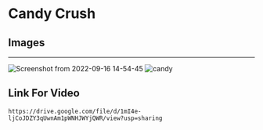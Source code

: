 # Candy Crush
## Images

***
![Screenshot from 2022-09-16 14-54-45](https://user-images.githubusercontent.com/90323797/190613484-918f6c33-8f64-4e03-a9de-8d9818cc71d2.png)
![candy](https://user-images.githubusercontent.com/90323797/190613502-94c69b9e-396d-4d4c-9035-053e39b10993.png)

## Link For Video
`https://drive.google.com/file/d/1mI4e-ljCoJDZY3qUwnAm1pWNHJWYjQWR/view?usp=sharing`
